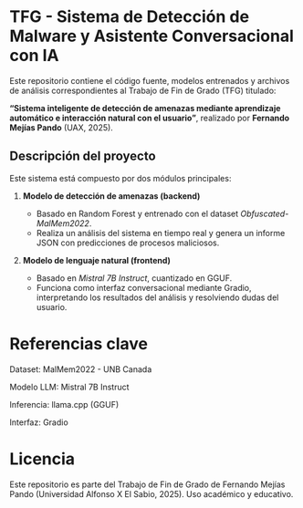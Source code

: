 # TFG - Sistema de Detección de Malware y Asistente Conversacional con IA

Este repositorio contiene el código fuente, modelos entrenados y archivos de análisis correspondientes al Trabajo de Fin de Grado (TFG) titulado:

**“Sistema inteligente de detección de amenazas mediante aprendizaje automático e interacción natural con el usuario”**, realizado por **Fernando Mejías Pando** (UAX, 2025).

## Descripción del proyecto

Este sistema está compuesto por dos módulos principales:

1. **Modelo de detección de amenazas (backend)**  
   - Basado en Random Forest y entrenado con el dataset *Obfuscated-MalMem2022*.
   - Realiza un análisis del sistema en tiempo real y genera un informe JSON con predicciones de procesos maliciosos.

2. **Modelo de lenguaje natural (frontend)**  
   - Basado en *Mistral 7B Instruct*, cuantizado en GGUF.
   - Funciona como interfaz conversacional mediante Gradio, interpretando los resultados del análisis y resolviendo dudas del usuario.

# Referencias clave
Dataset: MalMem2022 - UNB Canada

Modelo LLM: Mistral 7B Instruct

Inferencia: llama.cpp (GGUF)

Interfaz: Gradio

# Licencia
Este repositorio es parte del Trabajo de Fin de Grado de Fernando Mejías Pando (Universidad Alfonso X El Sabio, 2025). Uso académico y educativo.
